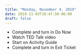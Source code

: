 ```yaml
---
title: "Monday, November 4, 2019"
date: 2019-11-03T16:47:50-06:00
draft: false
---
```


- Complete and turn in Do Now
- Watch TED Talk video
- Start on Activity Guide
- Complete and turn in Exit Ticket